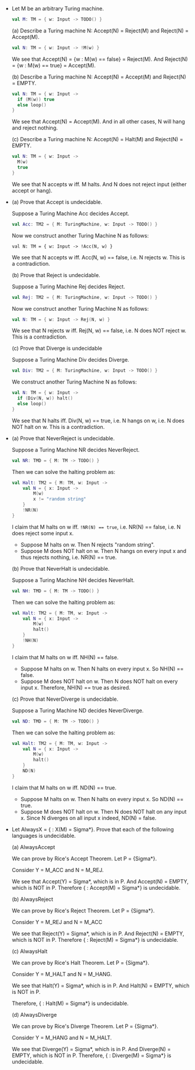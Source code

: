 - Let M be an arbitrary Turing machine.

  ```kotlin
  val M: TM = { w: Input -> TODO() }
  ```

  (a) Describe a Turing machine N: Accept(N) = Reject(M) and Reject(N) = Accept(M).

  ```kotlin
  val N: TM = { w: Input -> !M(w) }
  ```

  We see that Accept(N) = {w : M(w) == false} = Reject(M). And Reject(N) = {w : M(w) == true} = Accept(M).

  (b) Describe a Turing machine N: Accept(N) = Accept(M) and Reject(N) = EMPTY.

  ```kotlin
  val N: TM = { w: Input ->
  	if (M(w)) true
  	else loop()
  }
  ```

  We see that Accept(N) = Accept(M). And in all other cases, N will hang and reject nothing.

  (c) Describe a Turing machine N: Accept(N) = Halt(M) and Reject(N) = EMPTY.

  ```kotlin
  val N: TM = { w: Input ->
  	M(w)
  	true
  }
  ```

  We see that N accepts w iff. M halts. And N does not reject input (either accept or hang).

- (a) Prove that Accept is undecidable.

  Suppose a Turing Machine Acc decides Accept.

  ```kotlin
  val Acc: TM2 = { M: TuringMachine, w: Input -> TODO() }
  ```

  Now we construct another Turing Machine N as follows:

  ```{kotlin}
  val N: TM = { w: Input -> !Acc(N, w) }
  ```

  We see that N accepts w iff. Acc(N, w) == false, i.e. N rejects w. This is a contradiction.

  (b) Prove that Reject is undecidable.

  Suppose a Turing Machine Rej decides Reject.

  ```kotlin
  val Rej: TM2 = { M: TuringMachine, w: Input -> TODO() }
  ```

  Now we construct another Turing Machine N as follows:

  ```kotlin
  val N: TM = { w: Input -> Rej(N, w) }
  ```

  We see that N rejects w iff. Rej(N, w) == false, i.e. N does NOT reject w. This is a contradiction.

  (c) Prove that Diverge is undecidable

  Suppose a Turing Machine Div decides Diverge.

  ```kotlin
  val Div: TM2 = { M: TuringMachine, w: Input -> TODO() }
  ```

  We construct another Turing Machine N as follows:

  ```kotlin
  val N: TM = { w: Input ->
  	if (Div(N, w)) halt()
  	else loop()
  }
  ```

  We see that N halts iff. Div(N, w) == true, i.e. N hangs on w, i.e. N does NOT halt on w. This is a contradiction.

- (a) Prove that NeverReject is undecidable.

	Suppose a Turing Machine NR decides NeverReject.

	```kotlin
	val NR: TMD = { M: TM -> TODO() }
	```

	Then we can solve the halting problem as:

	```kotlin
	val Halt: TM2 = { M: TM, w: Input ->
		val N = { x: Input ->
	    	M(w)
	        x != "random string"
	    }
	    !NR(N)
	}
	```

	I claim that M halts on w iff. `!NR(N) == true`, i.e. NR(N) == false, i.e. N does reject some input x.

	- Suppose M halts on w. Then N rejects "random string".
	- Suppose M does NOT halt on w. Then N hangs on every input x and thus rejects nothing, i.e. NR(N) == true.

	(b) Prove that NeverHalt is undecidable.

	Suppose a Turing Machine NH decides NeverHalt.

	```kotlin
	val NH: TMD = { M: TM -> TODO() }
	```

	Then we can solve the halting problem as:

	```kotlin
	val Halt: TM2 = { M: TM, w: Input ->
		val N = { x: Input ->
	    	M(w)
	    	halt()
	    }
	    !NH(N)
	}
	```

	I claim that M halts on w iff. NH(N) == false.

	- Suppose M halts on w. Then N halts on every input x. So NH(N) == false.
	- Suppose M does NOT halt on w. Then N does NOT halt on every input x. Therefore, NH(N) == true as desired.

	(c) Prove that NeverDiverge is undecidable.

	Suppose a Turing Machine ND decides NeverDiverge.

	```kotlin
	val ND: TMD = { M: TM -> TODO() }
	```

	Then we can solve the halting problem as:

	```kotlin
	val Halt: TM2 = { M: TM, w: Input ->
		val N = { x: Input ->
			M(w)
			halt()
	    }
	    ND(N)
	}
	```

	I claim that M halts on w iff. ND(N) == true.

	- Suppose M halts on w. Then N halts on every input x. So ND(N) == true.
	- Suppose M does NOT halt on w. Then N does NOT halt on any input x. Since N diverges on all input x indeed, ND(N) = false.

- Let AlwaysX = {<M> : X(M) = Sigma*}. Prove that each of the following languages is undecidable.

	(a) AlwaysAccept

	We can prove by Rice's Accept Theorem. Let P = {Sigma*}.

	Consider Y = M_ACC and N = M_REJ.

	We see that Accept(Y) = Sigma\*, which is in P. And Accept(N) = EMPTY, which is NOT in P. Therefore {<M> : Accept(M) = Sigma*} is undecidable.

	(b) AlwaysReject

	We can prove by Rice's Reject Theorem. Let P = {Sigma*}.

	Consider Y = M_REJ and N = M_ACC

	We see that Reject(Y) = Sigma\*, which is in P. And Reject(N) = EMPTY, which is NOT in P. Therefore {<M> : Reject(M) = Sigma*} is undecidable.

	(c) AlwaysHalt

	We can prove by Rice's Halt Theorem. Let P = {Sigma*}.

	Consider Y = M_HALT and N = M_HANG.

	We see that Halt(Y) = Sigma\*, which is in P. And Halt(N) = EMPTY, which is NOT in P.

	Therefore, {<M> : Halt(M) = Sigma*} is undecidable.

	(d) AlwaysDiverge

	We can prove by Rice's Diverge Theorem. Let P = {Sigma*}.

	Consider Y = M_HANG and N = M_HALT.

	We see that Diverge(Y) = Sigma\*, which is in P. And Diverge(N) = EMPTY, which is NOT in P. Therefore, {<M> : Diverge(M) = Sigma*} is undecidable.